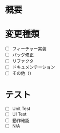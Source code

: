 # 概要


# 変更種類
- [ ] フィーチャー実装
- [ ] バッグ修正
- [ ] リファクタ
- [ ] ドキュメンテーション
- [ ] その他（）

# テスト
- [ ] Unit Test
- [ ] UI Test
- [ ] 動作確認
- [ ] N/A

<!-- UIの実装か変更の場合
# UI
<img width="250" alt="UI" src="">
-->

<!-- UMLの追加か変更の場合
# UML
![UML](http://www.plantuml.com/plantuml/proxy?cache=no&src=https://raw.githubusercontent.com/gmvalentino8/github-sample-project/feature/{BRANCH}/presentation/src/main/kotlin/jp/co/yumemi/android/code_check/presentation/feature/{PATH/NAME}.pu)
-->
